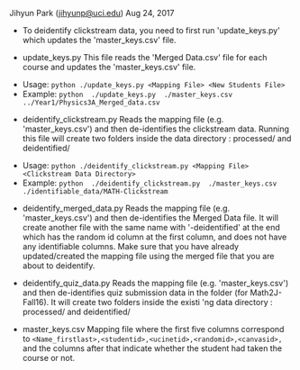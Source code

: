 Jihyun Park (jihyunp@uci.edu)
Aug 24, 2017


* To deidentify clickstream data, you need to first run 'update_keys.py' which updates the 'master_keys.csv' file.


- update_keys.py
This file reads the 'Merged Data.csv' file for each course and 
updates the 'master_keys.csv' file. 

* Usage: `python ./update_keys.py <Mapping File> <New Students File>`
* Example: `python  ./update_keys.py  ./master_keys.csv  ../Year1/Physics3A_Merged_data.csv`




- deidentify_clickstream.py
Reads the mapping file (e.g. 'master_keys.csv') and then de-identifies the 
clickstream data. Running this file will create two folders 
inside the data directory : processed/ and deidentified/

* Usage: `python ./deidentify_clickstream.py <Mapping File> <Clickstream Data Directory>`
* Example: `python  ./deidentify_clickstream.py  ./master_keys.csv  ./identifiable_data/MATH-Clickstream`




- deidentify_merged_data.py
Reads the mapping file (e.g. 'master_keys.csv') and then de-identifies 
the Merged Data file. It will create another file with the same name with '-deidentified'
at the end which has the random id column at the first column, and does not have any identifiable columns. 
Make sure that you have already updated/created the mapping file using the merged file that you are about to deidentify.




- deidentify_quiz_data.py
Reads the mapping file (e.g. 'master_keys.csv') and then de-identifies 
quiz submission data in the folder (for Math2J-Fall16).
It will create two folders inside the existi
'ng data directory : processed/ and deidentified/




- master_keys.csv
Mapping file where the first five columns correspond to 
`<Name_firstlast>,<studentid>,<ucinetid>,<randomid>,<canvasid>,` <br>
and the columns after that indicate whether the student had taken the course or not.

